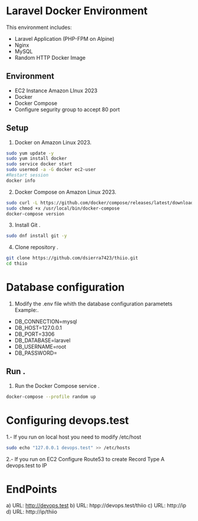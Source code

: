 # Laravel Docker Environment

This environment includes:
- Laravel Application (PHP-FPM on Alpine)
- Nginx
- MySQL
- Random HTTP Docker Image

## Environment

- EC2 Instance Amazon LInux 2023
- Docker
- Docker Compose
- Configure segurity group to accept 80 port

## Setup


1. Docker on Amazon Linux 2023.

```sh
sudo yum update -y
sudo yum install docker
sudo service docker start
sudo usermod -a -G docker ec2-user
#Restart session 
docker info
```

2. Docker Compose on Amazon Linux 2023.

```sh
sudo curl -L https://github.com/docker/compose/releases/latest/download/docker-compose-$(uname -s)-$(uname -m) -o /usr/local/bin/docker-compose
sudo chmod +x /usr/local/bin/docker-compose
docker-compose version
```

3. Install Git .

```sh
sudo dnf install git -y
```

4. Clone repository .

```sh
git clone https://github.com/dsierra7423/thiio.git
cd thiio
```

# Database configuration

1. Modify the .env file whith the database configuration parametets Example:.

- DB_CONNECTION=mysql
- DB_HOST=127.0.0.1
- DB_PORT=3306
- DB_DATABASE=laravel
- DB_USERNAME=root
- DB_PASSWORD=


## Run .

1. Run the Docker Compose service .

```sh
docker-compose --profile random up
```


# Configuring devops.test

1.- If you run on local host you need to modify /etc/host
```sh
sudo echo "127.0.0.1 devops.test" >> /etc/hosts
```

2.- If you run on EC2 Configure Route53 to create 
Record Type A  devops.test to IP  


# EndPoints

a) URL: http://devops.test
b) URL: htpp://devops.test/thiio
c) URL: http://ip
d) URL: http://ip/thiio


